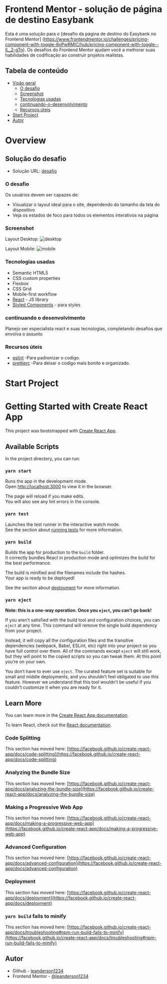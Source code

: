 # Frontend Mentor - solução de página de destino Easybank

Esta é uma solução para o [desafio da página de destino do Easybank no Frontend Mentor] (https://www.frontendmentor.io/challenges/pricing-component-with-toggle-8vPwRMIC/hub/pricing-component-with-toggle--lL_2-gTn). Os desafios do Frontend Mentor ajudam você a melhorar suas habilidades de codificação ao construir projetos realistas.

## Tabela de conteúdo

- [Visão geral](#visao-geral)
  - [O desafio](#o-desafio)
  - [Screenshot](#screenshot)
  - [Tecnologias usadas](#tecnologias-usadas)
  - [continuando-o-desenvolvimento](#continuando-o-desenvolvimento)
  - [Recursos úteis](#recursos-uteis)
- [Start Project](#start-project)
- [Autor](#autor)

# Overview
## Solução do desafio

- Solução URL: [desafio](https://desafio-pricing.vercel.app)
### O desafio

Os usuários devem ser capazes de:

- Visualizar o layout ideal para o site, dependendo do tamanho da tela do dispositivo
- Veja os estados de foco para todos os elementos interativos na página

### Screenshot

Layout Desktop:
![desktop](./src/assets/images/desktop_eu.png)

Layout Mobile:
![mobile](./src/assets/images/mobile_eu.png)

### Tecnologias usadas

- Semantic HTML5 
- CSS custom properties
- Flexbox
- CSS Grid
- Mobile-first workflow
- [React](https://reactjs.org/) - JS library
- [Styled Components](https://styled-components.com/) - para styles

### continuando o desenvolvimento

Planejo ser especialista react e suas tecnologias, completando desafios que envolva o assunto


### Recursos úteis

- [eslint](https://eslint.org) -Para padronizar o codigo.
- [prettierc](https://prettier.io/) -Para deixar o codigo mais bonito e organizado.

# Start Project
# Getting Started with Create React App

This project was bootstrapped with [Create React App](https://github.com/facebook/create-react-app).

## Available Scripts

In the project directory, you can run:

### `yarn start`

Runs the app in the development mode.\
Open [http://localhost:3000](http://localhost:3000) to view it in the browser.

The page will reload if you make edits.\
You will also see any lint errors in the console.

### `yarn test`

Launches the test runner in the interactive watch mode.\
See the section about [running tests](https://facebook.github.io/create-react-app/docs/running-tests) for more information.

### `yarn build`

Builds the app for production to the `build` folder.\
It correctly bundles React in production mode and optimizes the build for the best performance.

The build is minified and the filenames include the hashes.\
Your app is ready to be deployed!

See the section about [deployment](https://facebook.github.io/create-react-app/docs/deployment) for more information.

### `yarn eject`

**Note: this is a one-way operation. Once you `eject`, you can’t go back!**

If you aren’t satisfied with the build tool and configuration choices, you can `eject` at any time. This command will remove the single build dependency from your project.

Instead, it will copy all the configuration files and the transitive dependencies (webpack, Babel, ESLint, etc) right into your project so you have full control over them. All of the commands except `eject` will still work, but they will point to the copied scripts so you can tweak them. At this point you’re on your own.

You don’t have to ever use `eject`. The curated feature set is suitable for small and middle deployments, and you shouldn’t feel obligated to use this feature. However we understand that this tool wouldn’t be useful if you couldn’t customize it when you are ready for it.

## Learn More

You can learn more in the [Create React App documentation](https://facebook.github.io/create-react-app/docs/getting-started).

To learn React, check out the [React documentation](https://reactjs.org/).

### Code Splitting

This section has moved here: [https://facebook.github.io/create-react-app/docs/code-splitting](https://facebook.github.io/create-react-app/docs/code-splitting)

### Analyzing the Bundle Size

This section has moved here: [https://facebook.github.io/create-react-app/docs/analyzing-the-bundle-size](https://facebook.github.io/create-react-app/docs/analyzing-the-bundle-size)

### Making a Progressive Web App

This section has moved here: [https://facebook.github.io/create-react-app/docs/making-a-progressive-web-app](https://facebook.github.io/create-react-app/docs/making-a-progressive-web-app)

### Advanced Configuration

This section has moved here: [https://facebook.github.io/create-react-app/docs/advanced-configuration](https://facebook.github.io/create-react-app/docs/advanced-configuration)

### Deployment

This section has moved here: [https://facebook.github.io/create-react-app/docs/deployment](https://facebook.github.io/create-react-app/docs/deployment)

### `yarn build` fails to minify

This section has moved here: [https://facebook.github.io/create-react-app/docs/troubleshooting#npm-run-build-fails-to-minify](https://facebook.github.io/create-react-app/docs/troubleshooting#npm-run-build-fails-to-minify)


## Autor

- Github - [leanderson1234](https://github.com/leanderson1234/desafio-easybank)
- Frontend Mentor - [@leanderson1234](https://www.frontendmentor.io/profile/leanderson1234)

